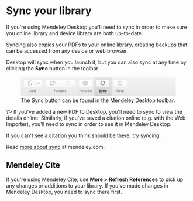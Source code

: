 # Sync your library

If you're using Mendeley Desktop you'll need to sync in order to make sure you online library and device library are both up-to-date.

Syncing also copies your PDFs to your online library, creating backups that can be accessed from any device or web browser.

Desktop will sync when you launch it, but you can also sync at any time by clicking the **Sync** button in the toolbar.

<figure>
<img src="img/sync-button.png" alt="The sync button">
<figcaption>
The Sync button can be found in the Mendeley Desktop toolbar.
</figcaption>
</figure>

?> If you've added a new PDF to Desktop, you'll need to sync to view the details online. Similarly, if you've saved a citation online (e.g. with the Web Importer), you'll need to sync in order to see it in Mendeley Desktop.

If you can't see a citation you think should be there, try syncing.

Read [more about sync](https://www.mendeley.com/guides/desktop/07-how-sync-works) at mendeley.com.

## Mendeley Cite

If you're using Mendeley Cite, use **More > Refresh References** to pick up any changes or additions to your library. If you've made changes in Mendeley Desktop, you need to sync there first.
